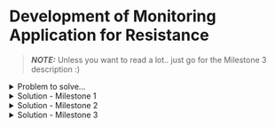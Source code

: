 # Development of Monitoring Application for Resistance


> **_NOTE:_**  Unless you want to read a lot.. just go for the Milestone 3 description :)


<details>
<summary> Problem to solve... </summary>

## 🎯 Objectives

The primary purpose of this lab is for students to gain practical skills in developing client-server applications using C language, utilizing sockets for interprocess communication. Additionally, it aims to reinforce the understanding and application of an additional interprocess communication mechanism, previously covered in Operating Systems I. The discretionary choice of this mechanism is made to improve efficiency and collaboration, specifically contextualizing its use in an Industry 4.0-related scenario. The post-apocalyptic narrative of "The Last of Us" serves as a contextual framework, providing a motivating and relevant perspective for implementing these concepts in a critical survival environment.

## 📝 Evaluation Aspects

1. **Implementation of Client-Server Architecture:**
   Correct implementation of the client-server architecture using sockets in the C language.

2. **Selection and Application of Additional IPC Mechanism:**
   Effective selection and application of an additional interprocess communication mechanism, supported by a solid rationale and consideration of specific contextual needs.

3. **Thorough Validation and Testing:**
   Rigorous testing to ensure the stability and security of the application.

4. **Clear and Comprehensive Documentation:**
   Preparation of detailed documentation explaining the architecture, functionalities, and procedures for using the application, with a particular emphasis on the role of the implemented additional mechanism.

5. **Demonstrative Presentation:**
   Effective demonstration of the application in operation, highlighting the practical application of Software Engineering concepts in development.


## 📽 🎞 The story begins...

*In the remnants of a once-majestic civilization, humanity grapples with the shadow cast by an unyielding fungal infection. Joel, a leader etched with the scars of both loss and survival, finds himself standing at the pivotal junction of guiding the resistance within an underground sanctuary. Formerly a thriving industrial hub, this refuge now stands as the ultimate stronghold against the metamorphosis of the populace into hostile entities. The control room, transformed into a crucible of uncertainty, serves as the focal point for Joel's vision: a real-time monitoring application, the final beacon of hope for the resistance.*

<p align="center">
  <img src="img/lab1.png"/>
</p>

You are chosen for this critical mission. Your proficiency in C programming will be the key to creating an application that connects the refuge population with the critical state of the post-apocalyptic environment.

### Application Description:

<p align="center">
  <img src="img/image.png"/>
</p>

#### Clients of the Application:
People connect to the central server to receive a summary of the current state of the refuge in JSON format. The application serves as the window to hope, providing critical data on alerts, supplies, and emergency notifications. As we must preserve the security, each client will require authentication to access the start the application, this information will be the `hostanme` of the running client, as user and password. (For now, we keep this simple, but we will improve this in the future.)

Clients can connect using different devices, such as computers or tablets. The application will be available for the following protocols: TCP and UDP over IPv4 and IPv6.

#### Central Server:
Located in the control room, the central server acts as the communication nexus, sending updated summaries to clients and managing vital refuge information.

### Tasks to Implement:

#### Alerts of possible infection
Implement instant alerts for possible infected refuged. Strategic temperature sensors writes in a log file with the timestamp, the temperature of each person that enters to the refuge. If the temperature is higher than 38°C, the application will send an alert to the central server.

```text
Wed Mar 07 12:27:29 2012, NORT ENTRY,  35.6
Wed Mar 07 12:27:29 2012, EAST ENTRY,  35.6
Wed Mar 07 12:27:29 2012, WEST ENTRY,  35.6
Wed Mar 07 12:27:29 2012, SOUTH ENTRY, 38 //Here! Quarantine!
```

#### Supplies Data
Store data on essential supplies such as food and medicine. The application will provide detailed information for strategic decision-making. The only way to modify this information, if the `ubuntu` client is running (Remember the user is `ubuntu` and the password is `ubuntu`) sends the new information to the server in a JSON format. The server must validate the `hostanme` key to update the information.

```json
{
   "hostname": "hostname",
   "food": {
      "meat": 100,
      "vegetables": 200,
      "fruits": 150,
      "water": 1000
   },
   "medicine": {
      "antibiotics": 50,
      "analgesics": 100,
      "bandages": 100
   }
}

```

#### Emergency Notifications and record
Develop instant emergency notifications. If possible, unfortunately, suffer power outages or other critical situations, the server will close all the connections and send a notification to all connected clients.
The server will keep a log file with all the events that happens in the refuge. This file will be in the `/var/log/` directory, and the name will be `refuge.log`. The file will have the following format:

```text
Wed Mar 07 12:27:29 2012, Connection from new client (IP)
Wed Mar 07 12:27:29 2012, Update of supplies from client (IP) - Authorized
Wed Mar 07 12:27:29 2012, Update of supplies from client (IP) - Denied invalid hostname
Wed Mar 07 12:27:29 2012, Request of state from client (IP)
Wed Mar 07 12:27:29 2012, Alert of possible infection in ENTRY
Wed Mar 07 12:27:29 2012, Server failure. Emergency notification sent to all connected clients.
Wed Mar 07 12:27:29 2012, Connection close from client (IP)
```

#### JSON Format State Summary
Implement a refuge state summary in JSON format, providing population with key information on alerts, supplies, and emergency notifications.

```json
{
   "alerts": {
      {
         "north_entry": 1,
         "east_entry": 1,
         "west_entry": 1,
         "south_entry": 1,
      },
   },
   "supplies": {
      "food": {
         "meat": 100,
         "vegetables": 200,
         "fruits": 150,
         "water": 1000
      },
      "medicine": {
         "antibiotics": 50,
         "analgesics": 100,
         "bandages": 100
      }
   },
   "emergency": {
      "last_keepalived": "Wed Mar 07 12:27:29 2012",
      "last_event": "Server failure/Server shutdown"
   }
}
```

### Key points

Critical functionalities, such as Invasion Alerts, Supplies Data, will be implemented as static libraries, meanwhile Emergency Notifications will be a dynamic library. These libraries will be reusable components for simulating information to be sent to the server.


### Bonus
- Package the client code in RPM and DEB packages for streamlined deployment and distribution.

This lab will challenge your technical expertise as you immerse yourself in a post-apocalyptic world, where every line of code is essential for the survival of the resistance. Your task is the light in the darkness, providing survivors with the necessary tools to face an uncertain future.

### References
[Generate DEB Packages](https://youtu.be/ep88vVfzDAo)

[Generate RPM Packages](https://youtu.be/sNDs6AoNmA8)

</details>

<details>
<summary>Solution - Milestone 1</summary>

# Lab 1 - Operating Systems II
## Milestone 1 - PR description

<p align="center">
  <img src="img/M2.png"/>
</p>

The big red square is what I've implemented for this M1. If you compare it with the one in the M1 PR, you'll notice the design changes I'll explain below.

### M1 notes

* Two sockets are now used to handle UDP and TCP connections to the server. My original proposal was to use four different sockets, but on further technical analysis I realised that it could be done with just two. This would also reduce the overhead as I would only need to create two child processes in the server instead of four. 
* A simple cli-based menu has been implemented for the user to interact with the server and send update or status requests. Status requests are only answered by the server if the client authentication was successful. 
* Clients use child processes to recieve messages from the server. For debugging purporses the ooutput of this child processes is redirected to the parent. This might be remove/changed. 
* The server uses two child processes one for handling TCP connections and another for handling UDP connections.
* The ports that are used for the communication are dinamically selected in the server and shared with the clients via shared memory. In the server default ports are configured, and it can be excecuted with ```-p TCP``` and/or ```-p UDP``` parameters, if the user only specifies one port the other will be assigned by the OS, and if the user doest not specify any port, both of them are assigned by the OS.
* Both UDP and TCP clients are now implemented, bi-directional communication using Json format messages is achieved.
* Basic hostname authentication is supported, but works differently for TCP and UDP clients.
    * Sience UDP clients are connection-less, they authenticate in every message they send to the server. This is done by reading the ```etc/os-release``` file, extracting the id field, putting it in utf-8 format and sending it to the server. The server validates the hostname and only if the hostname is "ubuntu" will it respond to the client that made it.
    * For TCP clients, since we have a connection based protocol, after connecting to the server, an authentication message in json format is sent to the server, this message contains the id field from the ```etc/os-release``` file. The server validates the username and sends a response to the client, this response can indicate that the authentication was successful or that it wasn't. If the authentication was not successful, the TCP client will not be able to send update requests to the server. 
  
  ### MUST HAVE improvements:
  * There is a bug i detected in TCP clients, probably caused by wrong signal/error handling. If a clients connects and then uses the "exit" option or SIGINT signal then the server is not able to receive messages from another TCP clients anymore. Will be fixed shortly. 

  ### COULD HAVE improvements:
  * Not all, but a lot of functions are common for the different clients, so there is a good amount of duplicated code. This could be fix creating a static library for common functions that all clients/TCP clients/UDP clients use. I must analyze if the amount of common functions justifies creating a library for this. 

  ### Next steps:
  * Implementation of the 3 modules/libraries. 
  * Testing. 

</details>

</details>

<details>
<summary>Solution - Milestone 2</summary>
   
# Lab 1 - Operating Systems II
## Milestone 2 - PR description

<p align="center">
  <img src="img/M3.png"/>
</p>

* Multiple TCP clients are supported now. Now instead of creating child processes to handle every tcp connection, we use a polling technique using the select function.
* Implemented the Supplies Module. Uses shared memory with the server to hold to structures with the data for food and medicine.
* Implemented Alerts Infection Module. This module is used by a child process of the main process in the server. This child process is in charge of calling the function of the module that updates the tempeartures of the sensors for each entry (north, south, west, east). Inside the module code, the fifo is writeen. The main process of the server handles the client connections and also reads the fifo and sends the alert to all TCP/UDP clients.
* In the server i had to implement structures to store information about the connected clients. For TCP clients I use a struct that holds the amount of connected clients and an array that holds the file descriptors. For UDP clients, I use two structs (UDP is conectionless, so i cant send messages to clients with just the file descriptor). One of the structs hods file descriptor, address, familiy and length. The other struct is the list of UDP client and makes use of the first structure.
</details>

</details>

<details>
<summary>Solution - Milestone 3</summary>
   
# Lab 1 - Operating Systems II
## Milestone 3 - PR description

Overall, I think that my original proposal had a pretty good technical analysis since i was able to implement the IPC mechanisms that i orginally planed for each module :wine_glass: . But i did changed my mind a couple of times about the amount of child processes that i was going to need :cop:..

<div style="display: flex; justify-content: center;">
    <div style="flex: 1; padding: 5px; text-align: center;">
        <p>Initial Design Propsal</p>
        <img src="img/M2.png" alt="M2 Image" style="max-width: 100%; height: auto;">
    </div>
    <div style="flex: 1; padding: 5px; text-align: center;">
        <p>How it ended</p>
        <img src="img/M4.png" alt="M4 Image" style="max-width: 85%; height: 78%;">
    </div>
</div>

## M4 Notes: 
* I've made the tests for the server. While doing this i had to change some functions to work a little different (Mostly avoid using global variables and take this variables as parametersm, so asserts can be done) :recycle:
* For clients I did not have enought time but I (kind of xd) tested in real lab environment ussing different devices as clients.
* I've had 4 source files for the different types of clients (UDP/TCP IPv4/IPv6). I reduced this to just two, one for TCP and another for UDP, and we can specify   if a IPV4 or IPv6 connection will be used using parameters when we run the clients. Doing this reduced a lot the amount of duplicated code.  
* I fixed a lot of small issues sience the previous MR. Moslty variable names, out of date documentation, deletion of redundant comements, deletion of spaninglish, etc.

## Achieved coverage



* For some reason my mocks code is being considered as code to test. Small defect hehe. 

## How to use the server..

Server can be executed with the following command-line options:

*  ``` ./-p tcp <tcp_port>  ``` : This option is used to specify the TCP port on which the server will listen for connections.
*  ``` ./-p udp <udp_port>  ``` : This option is used to specify the UDP port on which the server will listen for incoming connections.

* Ex: 
 ``` ./server  ```
 ``` ./server -p tcp 8080 -p udp 9090  ```
 ``` ./server -p tcp 8080  ```
 ```./server -p udp 9090  ```

## How to use the clients (both TCP and UDP)..

Clients can be executed with the following command-line options:
* ```-p <port>```    : Specify the port where the server is listening.
    * If the ```-p``` option is not provided, the program will attempt to get the ports from a shared memory segment with the server (assuming they use the same host).
* ```-t <version>``` : Specify the IP version (IPv4 or IPv6).
    * ```<version>``` can be ```v4``` or ```v6```
* ```-a <address>``` : Specify the IP address (IPv4 or IPv6).
    * For TCP IPv6 if you use a local link address (starting with fe80), you need to spiecify wich interface will be used with % notation. 
    For example: ``` ./tcp_client -a fe80::a5d7:4ab9:dc77:855%enp0s31f6```
    *  ```-t <version>``` along with ```-a <address>``` are not allowed. When specifying IP address, it's type will be inferred from it's format. 

* Running clients without any flag will set the port to chosen default port wich is ```5005``` and the default IPv4 will be the loopback IP ```127.0.0.1 ```. With this settings clients in the same host will be able to communicate. For connections from different hosts the flags must be used.

### Clients Menu Options
1. Request supplies status: Check the current status of supplies.
2. Update supplies status: Update the status of food or medicine supplies.
3. Summary: Request a summary of information.
4. Exit: Terminate the program.

## Remaining Improvements:
* More tests would be nice. I would've like to have time to implement some more complex tests for the integration of the server and the modules/libraries. 
* The file with logs is not at ```/var/log/refuge.log```. That path was giving me permisson problems and I wanted to prioritiece the implementation of the application fetures. So, in my program, when the server starts it creates a refuge.log file at ```/$HOME/.refuge```. 
* Could add a mechanism to track how much time a UDP client data has been "cached". If the client interacts with the server this time is restarted, if not when a time out ocurrs the UDP client data would be flushed from the structure.
* In the Infection Alert module I could improve the function that generates random temperture values.
* Would be nice to have a decent authentication method, what we do here is more like an end-to-end validation of the hostname.
* About maintainability, there is some functions in the libreries that are never used, I created them at some point thinking I would need them but (at lease at the current state of the project) I dont. 
* This does not affect the code (directly) but i was not able to get the coverage reports in sonarqube, the report was being generated and the sonar-scanner command detected the report, but it never showed it in the UI. To workaround this i used as reference the coverage from CDash. 
* Had no time to pack the client code into RPM or DEB packages but i'll probably do it later anyway so it's more complete and looks better on my GitHub.

## Scripts
I've provided different scripts to facilitate some things.

#### Build the full project
You can use the source code and the provided Makefile (You must have CMake installed). To build the project you can use the provided build.sh file in /scripts, just run 
>```$ ./build.sh```

## Demos :gift: 
###### (Recommend you to watch on x1.5/x1.75 speed)
* Demo 1: Server and clients running in the same host [here!](https://youtu.be/KhD3GOt2jGg)
* Demo 2 (Commented): Server and clients running in different hosts within the same LAN with ubuntu client. [here!](https://youtu.be/L0f7TXxT_HE)
* Demo 3: Client with hostname different than "ubuntu" running from a different host (Raspberry).[here!](https://youtu.be/L0f7TXxT_HE)
* And let me know if you want a more specific demo of some feature
</details>
